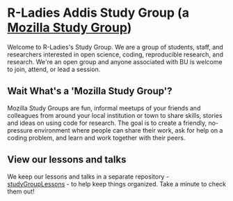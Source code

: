 R-Ladies Addis Study Group (a [Mozilla Study Group](https://www.mozillascience.org/))
============

Welcome to R-Ladies's Study Group. We are a group of students, staff, and researchers interested in open science, coding, reproducible research, and research. We're an open group and anyone associated with BU is welcome to join, attend, or lead a session. 



## Wait What's a 'Mozilla Study Group'?

Mozilla Study Groups are fun, informal meetups of your friends and colleagues from around your local institution or town to share skills, stories and ideas on using code for research. The goal is to create a friendly, no-pressure environment where people can share their work, ask for help on a coding problem, and learn and work together with their peers.

## View our lessons and talks 

We keep our lessons and talks in a separate repository - [studyGroupLessons](https://github.com/mesfind/studyGroupLessons) - to help keep things organized. Take a minute to check them out! 
